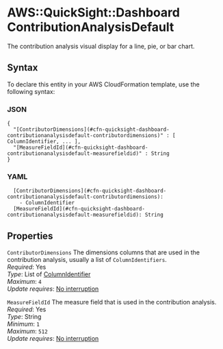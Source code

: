# AWS::QuickSight::Dashboard ContributionAnalysisDefault<a name="aws-properties-quicksight-dashboard-contributionanalysisdefault"></a>

The contribution analysis visual display for a line, pie, or bar chart\.

## Syntax<a name="aws-properties-quicksight-dashboard-contributionanalysisdefault-syntax"></a>

To declare this entity in your AWS CloudFormation template, use the following syntax:

### JSON<a name="aws-properties-quicksight-dashboard-contributionanalysisdefault-syntax.json"></a>

```
{
  "[ContributorDimensions](#cfn-quicksight-dashboard-contributionanalysisdefault-contributordimensions)" : [ ColumnIdentifier, ... ],
  "[MeasureFieldId](#cfn-quicksight-dashboard-contributionanalysisdefault-measurefieldid)" : String
}
```

### YAML<a name="aws-properties-quicksight-dashboard-contributionanalysisdefault-syntax.yaml"></a>

```
  [ContributorDimensions](#cfn-quicksight-dashboard-contributionanalysisdefault-contributordimensions):
    - ColumnIdentifier
  [MeasureFieldId](#cfn-quicksight-dashboard-contributionanalysisdefault-measurefieldid): String
```

## Properties<a name="aws-properties-quicksight-dashboard-contributionanalysisdefault-properties"></a>

`ContributorDimensions` <a name="cfn-quicksight-dashboard-contributionanalysisdefault-contributordimensions"></a>
The dimensions columns that are used in the contribution analysis, usually a list of `ColumnIdentifiers`\.  
_Required_: Yes  
_Type_: List of [ColumnIdentifier](aws-properties-quicksight-dashboard-columnidentifier.md)  
_Maximum_: `4`  
_Update requires_: [No interruption](https://docs.aws.amazon.com/AWSCloudFormation/latest/UserGuide/using-cfn-updating-stacks-update-behaviors.html#update-no-interrupt)

`MeasureFieldId` <a name="cfn-quicksight-dashboard-contributionanalysisdefault-measurefieldid"></a>
The measure field that is used in the contribution analysis\.  
_Required_: Yes  
_Type_: String  
_Minimum_: `1`  
_Maximum_: `512`  
_Update requires_: [No interruption](https://docs.aws.amazon.com/AWSCloudFormation/latest/UserGuide/using-cfn-updating-stacks-update-behaviors.html#update-no-interrupt)
